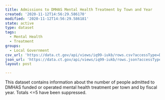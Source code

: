```yaml
---
title: Admissions to DMHAS Mental Health Treatment by Town and Year
created: '2020-11-12T14:56:29.586170'
modified: '2020-11-12T14:56:29.586181'
state: active
type: dataset
tags:
  - Mental Health
  - Treatment
groups:
  - Local Government
csv_url: 'https://data.ct.gov/api/views/iq99-iukb/rows.csv?accessType=DOWNLOAD'
json_url: 'https://data.ct.gov/api/views/iq99-iukb/rows.json?accessType=DOWNLOAD'
layout: post

---
```

This dataset contains information about the number of people admitted to DMHAS funded or operated mental health treatment per town and by fiscal year.  Totals <=5 have been suppressed.
